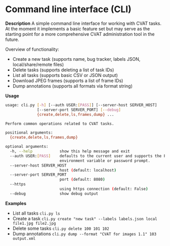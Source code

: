 # Command line interface (CLI)

**Description**
A simple command line interface for working with CVAT tasks. At the moment it
implements a basic feature set but may serve as the starting point for a more
comprehensive CVAT administration tool in the future.

Overview of functionality:

- Create a new task (supports name, bug tracker, labels JSON, local/share/remote files)
- Delete tasks (supports deleting a list of task IDs)
- List all tasks (supports basic CSV or JSON output)
- Download JPEG frames (supports a list of frame IDs)
- Dump annotations (supports all formats via format string)

**Usage**

```bash
usage: cli.py [-h] [--auth USER:[PASS]] [--server-host SERVER_HOST]
              [--server-port SERVER_PORT] [--debug]
              {create,delete,ls,frames,dump} ...

Perform common operations related to CVAT tasks.

positional arguments:
  {create,delete,ls,frames,dump}

optional arguments:
  -h, --help            show this help message and exit
  --auth USER:[PASS]    defaults to the current user and supports the PASS
                        environment variable or password prompt.
  --server-host SERVER_HOST
                        host (default: localhost)
  --server-port SERVER_PORT
                        port (default: 8080)
  --https
                        using https connection (default: False)
  --debug               show debug output
```

**Examples**

- List all tasks
  `cli.py ls`
- Create a task
  `cli.py create "new task" --labels labels.json local file1.jpg file2.jpg`
- Delete some tasks
  `cli.py delete 100 101 102`
- Dump annotations
  `cli.py dump --format "CVAT for images 1.1" 103 output.xml`
